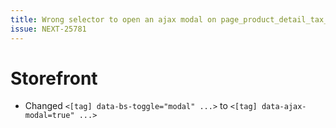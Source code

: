 ```yaml
---
title: Wrong selector to open an ajax modal on page_product_detail_tax_link
issue: NEXT-25781
---
```

# Storefront
* Changed `<[tag] data-bs-toggle="modal" ...>` to `<[tag] data-ajax-modal=true" ...>`
